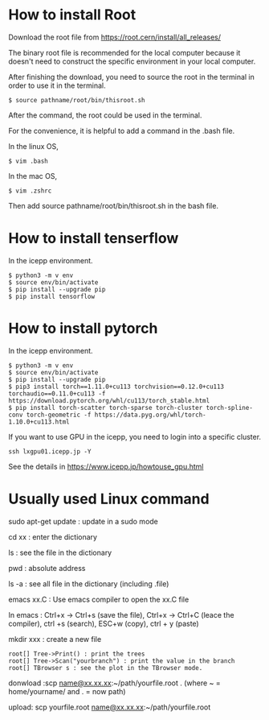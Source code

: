 # How to install Root
Download the root file from https://root.cern/install/all_releases/ 

The binary root file is recommended for the local computer because it doesn't need to construct the specific environment in your local computer.

After finishing the download, you need to source the root in the terminal in order to use it in the terminal.
```shell
$ source pathname/root/bin/thisroot.sh
```
After the command, the root could be used in the terminal.

For the convenience, it is helpful to add a command in the .bash file.

In the linux OS,
```shell
$ vim .bash
```
In the mac OS,
```shell
$ vim .zshrc
```
Then add source pathname/root/bin/thisroot.sh in the bash file.
# How to install tenserflow
In the icepp environment.
```shell
$ python3 -m v env
$ source env/bin/activate
$ pip install --upgrade pip
$ pip install tensorflow
```

# How to install pytorch
In the icepp environment.
```shell
$ python3 -m v env
$ source env/bin/activate
$ pip install --upgrade pip
$ pip3 install torch==1.11.0+cu113 torchvision==0.12.0+cu113 torchaudio==0.11.0+cu113 -f https://download.pytorch.org/whl/cu113/torch_stable.html
$ pip install torch-scatter torch-sparse torch-cluster torch-spline-conv torch-geometric -f https://data.pyg.org/whl/torch-1.10.0+cu113.html
```

If you want to use GPU in the icepp, you need to login into a specific cluster.
```shell
ssh lxgpu01.icepp.jp -Y
```
See the details in https://www.icepp.jp/howtouse_gpu.html


# Usually used Linux command
sudo apt-get update : update in a sudo mode

cd xx : enter the dictionary

ls : see the file in the dictionary

pwd : absolute address

ls -a : see all file in the dictionary (including .file)


emacs xx.C : Use emacs compiler to open the xx.C file

In emacs :  Ctrl+x -> Ctrl+s (save the file), Ctrl+x -> Ctrl+C (leace the compiler), ctrl +s (search), ESC+w (copy), ctrl + y (paste)

mkdir xxx : create a new file

```shell
root[] Tree->Print() : print the trees
root[] Tree->Scan("yourbranch") : print the value in the branch
root[] TBrowser s : see the plot in the TBrowser mode.
```

donwload :scp name@xx.xx.xx:~/path/yourfile.root .  (where ~ = home/yourname/ and . = now path)

upload: scp yourfile.root name@xx.xx.xx:~/path/yourfile.root
